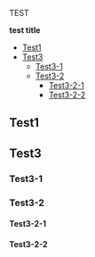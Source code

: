 TEST

<!-- START doctoc generated TOC please keep comment here to allow auto update -->
<!-- DON'T EDIT THIS SECTION, INSTEAD RE-RUN doctoc TO UPDATE -->
**test title**

- [Test1](#test1)
- [Test3](#test3)
  - [Test3-1](#test3-1)
  - [Test3-2](#test3-2)
    - [Test3-2-1](#test3-2-1)
    - [Test3-2-2](#test3-2-2)

<!-- END doctoc generated TOC please keep comment here to allow auto update -->

## Test1
## Test3
### Test3-1
### Test3-2
#### Test3-2-1
#### Test3-2-2
